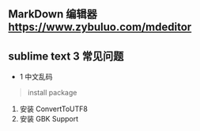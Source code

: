 
## MarkDown 编辑器 https://www.zybuluo.com/mdeditor

## sublime text 3  常见问题

- 1 中文乱码
> install package
1. 安装 ConvertToUTF8
2. 安装 GBK Support